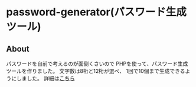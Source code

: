 # password-generator(パスワード生成ツール)

## About
パスワードを自前で考えるのが面倒くさいので
PHPを使って、パスワード生成ツールを作りました。
文字数は8桁と12桁が選べ、
1回で10個まで生成できるようにしました。
詳細は[こちら](https://yn-it.com/password-generator/)

